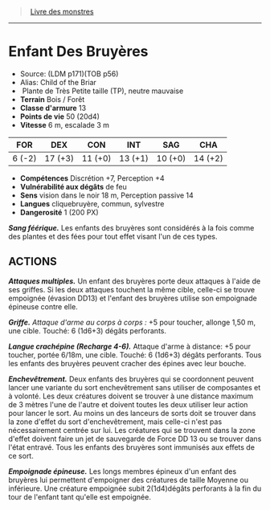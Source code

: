 ﻿> [Livre des monstres](tome_of_beasts.md)

---

# Enfant Des Bruyères

- Source: (LDM p171)(TOB p56)
- Alias: Child of the Briar
-  Plante de Très Petite taille (TP), neutre mauvaise
- **Terrain** Bois / Forêt
- **Classe d'armure** 13
- **Points de vie** 50 (20d4)
- **Vitesse** 6 m, escalade 3 m

|FOR|DEX|CON|INT|SAG|CHA|
|---|---|---|---|---|---|
|6 (-2)|17 (+3)|11 (+0)|13 (+1)|10 (+0)|14 (+2)|

- **Compétences** Discrétion +7, Perception +4
- **Vulnérabilité aux dégâts** de feu
- **Sens** vision dans le noir 18 m, Perception passive 14
- **Langues** cliquebruyère, commun, sylvestre
- **Dangerosité** 1 (200 PX)

**_Sang féérique._** Les enfants des bruyères sont considérés à la fois comme des plantes et des fées pour tout effet visant l'un de ces types.

## ACTIONS

**_Attaques multiples._** Un enfant des bruyères porte deux attaques à l'aide de ses griffes. Si les deux attaques touchent la même cible, celle-ci se trouve empoignée (évasion DD13) et l'enfant des bruyères utilise son empoignade épineuse contre elle.

**_Griffe._** _Attaque d'arme au corps à corps :_
+5 pour toucher, allonge 1,50 m, une cible. Touché: 6 (1d6+3) dégâts perforants.

**_Langue crachépine (Recharge 4-6)._** Attaque d'arme à distance: +5 pour toucher, portée 6/18m, une cible. Touché: 6 (1d6+3) dégâts perforants. Tous les enfants des bruyères peuvent cracher des épines avec leur bouche.

**_Enchevêtrement._** Deux enfants des bruyères qui se coordonnent peuvent lancer une variante du sort enchevêtrement sans utiliser de composantes et à volonté. Les deux créatures doivent se trouver à une distance maximum de 3 mètres l'une de l'autre et doivent toutes les deux utiliser leur action pour lancer le sort. Au moins un des lanceurs de sorts doit se trouver dans la zone d'effet du sort d'enchevêtrement, mais celle-ci n'est pas nécessairement centrée sur lui. Les créatures qui se trouvent dans la zone d'effet doivent faire un jet de sauvegarde de Force DD 13 ou se trouver dans l'état entravé. Tous les enfants des bruyères sont immunisés aux effets de ce sort.

**_Empoignade épineuse._** Les longs membres épineux d'un enfant des bruyères lui permettent d'empoigner des créatures de taille Moyenne ou inférieure. Une créature empoignée subit 2(1d4)dégâts perforants à la fin du tour de l'enfant tant qu'elle est empoignée.

